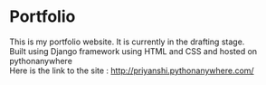# Portfolio
This is my portfolio website. It is currently in the drafting stage.<br> Built using Django framework using HTML and CSS and hosted on pythonanywhere<br>
Here is the link to the site : http://priyanshi.pythonanywhere.com/
